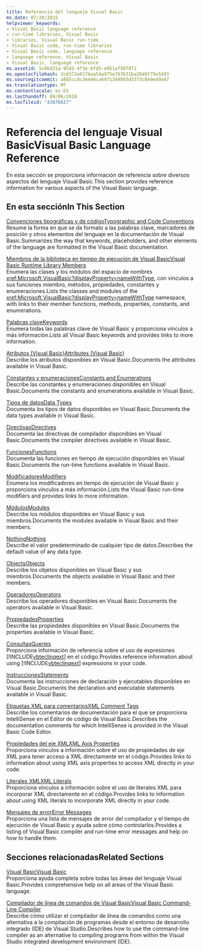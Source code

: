 ```yaml
---
title: Referencia del lenguaje Visual Basic
ms.date: 07/20/2015
helpviewer_keywords:
- Visual Basic language reference
- run-time libraries, Visual Basic
- libraries, Visual Basic run-time
- Visual Basic code, run-time libraries
- Visual Basic code, language reference
- language reference, Visual Basic
- Visual Basic, language reference
ms.assetid: 5c6bd31a-9542-4f3e-bfd5-e951af58f0f2
ms.openlocfilehash: 2c0372e0176ea54a975e787631ba2849f79e5493
ms.sourcegitcommit: a885cc8c3e444ca6471348893d5373c6e9e49a47
ms.translationtype: MT
ms.contentlocale: es-ES
ms.lasthandoff: 09/06/2018
ms.locfileid: "43876627"
---
```

# <a name="visual-basic-language-reference"></a><span data-ttu-id="28a05-102">Referencia del lenguaje Visual Basic</span><span class="sxs-lookup"><span data-stu-id="28a05-102">Visual Basic Language Reference</span></span>
<span data-ttu-id="28a05-103">En esta sección se proporciona información de referencia sobre diversos aspectos del lenguaje Visual Basic.</span><span class="sxs-lookup"><span data-stu-id="28a05-103">This section provides reference information for various aspects of the Visual Basic language.</span></span>  
  
## <a name="in-this-section"></a><span data-ttu-id="28a05-104">En esta sección</span><span class="sxs-lookup"><span data-stu-id="28a05-104">In This Section</span></span>  
 [<span data-ttu-id="28a05-105">Convenciones tipográficas y de código</span><span class="sxs-lookup"><span data-stu-id="28a05-105">Typographic and Code Conventions</span></span>](../../visual-basic/language-reference/typographic-and-code-conventions.md)  
 <span data-ttu-id="28a05-106">Resume la forma en que se da formato a las palabras clave, marcadores de posición y otros elementos del lenguaje en la documentación de Visual Basic.</span><span class="sxs-lookup"><span data-stu-id="28a05-106">Summarizes the way that keywords, placeholders, and other elements of the language are formatted in the Visual Basic documentation.</span></span>  
  
 [<span data-ttu-id="28a05-107">Miembros de la biblioteca en tiempo de ejecución de Visual Basic</span><span class="sxs-lookup"><span data-stu-id="28a05-107">Visual Basic Runtime Library Members</span></span>](../../visual-basic/language-reference/runtime-library-members.md)  
 <span data-ttu-id="28a05-108">Enumera las clases y los módulos del espacio de nombres <xref:Microsoft.VisualBasic?displayProperty=nameWithType>, con vínculos a sus funciones miembro, métodos, propiedades, constantes y enumeraciones.</span><span class="sxs-lookup"><span data-stu-id="28a05-108">Lists the classes and modules of the <xref:Microsoft.VisualBasic?displayProperty=nameWithType> namespace, with links to their member functions, methods, properties, constants, and enumerations.</span></span>  
  
 [<span data-ttu-id="28a05-109">Palabras clave</span><span class="sxs-lookup"><span data-stu-id="28a05-109">Keywords</span></span>](../../visual-basic/language-reference/keywords/index.md)  
 <span data-ttu-id="28a05-110">Enumera todas las palabras clave de Visual Basic y proporciona vínculos a más información.</span><span class="sxs-lookup"><span data-stu-id="28a05-110">Lists all Visual Basic keywords and provides links to more information.</span></span>  
  
 [<span data-ttu-id="28a05-111">Atributos (Visual Basic)</span><span class="sxs-lookup"><span data-stu-id="28a05-111">Attributes (Visual Basic)</span></span>](../../visual-basic/language-reference/attributes.md)  
 <span data-ttu-id="28a05-112">Describe los atributos disponibles en Visual Basic.</span><span class="sxs-lookup"><span data-stu-id="28a05-112">Documents the attributes available in Visual Basic.</span></span>  
  
 [<span data-ttu-id="28a05-113">Constantes y enumeraciones</span><span class="sxs-lookup"><span data-stu-id="28a05-113">Constants and Enumerations</span></span>](../../visual-basic/language-reference/constants-and-enumerations.md)  
 <span data-ttu-id="28a05-114">Describe las constantes y enumeraciones disponibles en Visual Basic.</span><span class="sxs-lookup"><span data-stu-id="28a05-114">Documents the constants and enumerations available in Visual Basic.</span></span>  
  
 [<span data-ttu-id="28a05-115">Tipos de datos</span><span class="sxs-lookup"><span data-stu-id="28a05-115">Data Types</span></span>](../../visual-basic/language-reference/data-types/index.md)  
 <span data-ttu-id="28a05-116">Documenta los tipos de datos disponibles en Visual Basic.</span><span class="sxs-lookup"><span data-stu-id="28a05-116">Documents the data types available in Visual Basic.</span></span>  
  
 [<span data-ttu-id="28a05-117">Directivas</span><span class="sxs-lookup"><span data-stu-id="28a05-117">Directives</span></span>](../../visual-basic/language-reference/directives/index.md)  
 <span data-ttu-id="28a05-118">Documenta las directivas de compilador disponibles en Visual Basic.</span><span class="sxs-lookup"><span data-stu-id="28a05-118">Documents the compiler directives available in Visual Basic.</span></span>  
  
 [<span data-ttu-id="28a05-119">Funciones</span><span class="sxs-lookup"><span data-stu-id="28a05-119">Functions</span></span>](../../visual-basic/language-reference/functions/index.md)  
 <span data-ttu-id="28a05-120">Documenta las funciones en tiempo de ejecución disponibles en Visual Basic.</span><span class="sxs-lookup"><span data-stu-id="28a05-120">Documents the run-time functions available in Visual Basic.</span></span>  
  
 [<span data-ttu-id="28a05-121">Modificadores</span><span class="sxs-lookup"><span data-stu-id="28a05-121">Modifiers</span></span>](../../visual-basic/language-reference/modifiers/index.md)  
 <span data-ttu-id="28a05-122">Enumera los modificadores en tiempo de ejecución de Visual Basic y proporciona vínculos a más información.</span><span class="sxs-lookup"><span data-stu-id="28a05-122">Lists the Visual Basic run-time modifiers and provides links to more information.</span></span>  
  
 [<span data-ttu-id="28a05-123">Módulos</span><span class="sxs-lookup"><span data-stu-id="28a05-123">Modules</span></span>](../../visual-basic/language-reference/modules.md)  
 <span data-ttu-id="28a05-124">Describe los módulos disponibles en Visual Basic y sus miembros.</span><span class="sxs-lookup"><span data-stu-id="28a05-124">Documents the modules available in Visual Basic and their members.</span></span>  
  
 [<span data-ttu-id="28a05-125">Nothing</span><span class="sxs-lookup"><span data-stu-id="28a05-125">Nothing</span></span>](../../visual-basic/language-reference/nothing.md)  
 <span data-ttu-id="28a05-126">Describe el valor predeterminado de cualquier tipo de datos.</span><span class="sxs-lookup"><span data-stu-id="28a05-126">Describes the default value of any data type.</span></span>  
  
 [<span data-ttu-id="28a05-127">Objects</span><span class="sxs-lookup"><span data-stu-id="28a05-127">Objects</span></span>](../../visual-basic/language-reference/objects/index.md)  
 <span data-ttu-id="28a05-128">Describe los objetos disponibles en Visual Basic y sus miembros.</span><span class="sxs-lookup"><span data-stu-id="28a05-128">Documents the objects available in Visual Basic and their members.</span></span>  
  
 [<span data-ttu-id="28a05-129">Operadores</span><span class="sxs-lookup"><span data-stu-id="28a05-129">Operators</span></span>](../../visual-basic/language-reference/operators/index.md)  
 <span data-ttu-id="28a05-130">Describe los operadores disponibles en Visual Basic.</span><span class="sxs-lookup"><span data-stu-id="28a05-130">Documents the operators available in Visual Basic.</span></span>  
  
 [<span data-ttu-id="28a05-131">Propiedades</span><span class="sxs-lookup"><span data-stu-id="28a05-131">Properties</span></span>](../../visual-basic/language-reference/properties.md)  
 <span data-ttu-id="28a05-132">Describe las propiedades disponibles en Visual Basic.</span><span class="sxs-lookup"><span data-stu-id="28a05-132">Documents the properties available in Visual Basic.</span></span>  
  
 [<span data-ttu-id="28a05-133">Consultas</span><span class="sxs-lookup"><span data-stu-id="28a05-133">Queries</span></span>](../../visual-basic/language-reference/queries/index.md)  
 <span data-ttu-id="28a05-134">Proporciona información de referencia sobre el uso de expresiones [!INCLUDE[vbteclinqext](~/includes/vbteclinqext-md.md)] en el código.</span><span class="sxs-lookup"><span data-stu-id="28a05-134">Provides reference information about using [!INCLUDE[vbteclinqext](~/includes/vbteclinqext-md.md)] expressions in your code.</span></span>  
  
 [<span data-ttu-id="28a05-135">Instrucciones</span><span class="sxs-lookup"><span data-stu-id="28a05-135">Statements</span></span>](../../visual-basic/language-reference/statements/index.md)  
 <span data-ttu-id="28a05-136">Documenta las instrucciones de declaración y ejecutables disponibles en Visual Basic.</span><span class="sxs-lookup"><span data-stu-id="28a05-136">Documents the declaration and executable statements available in Visual Basic.</span></span>  
  
 [<span data-ttu-id="28a05-137">Etiquetas XML para comentarios</span><span class="sxs-lookup"><span data-stu-id="28a05-137">XML Comment Tags</span></span>](../../visual-basic/language-reference/xmldoc/index.md)  
 <span data-ttu-id="28a05-138">Describe los comentarios de documentación para el que se proporciona IntelliSense en el Editor de código de Visual Basic.</span><span class="sxs-lookup"><span data-stu-id="28a05-138">Describes the documentation comments for which IntelliSense is provided in the Visual Basic Code Editor.</span></span>  
  
 [<span data-ttu-id="28a05-139">Propiedades del eje XML</span><span class="sxs-lookup"><span data-stu-id="28a05-139">XML Axis Properties</span></span>](../../visual-basic/language-reference/xml-axis/index.md)  
 <span data-ttu-id="28a05-140">Proporciona vínculos a información sobre el uso de propiedades de eje XML para tener acceso a XML directamente en el código.</span><span class="sxs-lookup"><span data-stu-id="28a05-140">Provides links to information about using XML axis properties to access XML directly in your code.</span></span>  
  
 [<span data-ttu-id="28a05-141">Literales XML</span><span class="sxs-lookup"><span data-stu-id="28a05-141">XML Literals</span></span>](../../visual-basic/language-reference/xml-literals/index.md)  
 <span data-ttu-id="28a05-142">Proporciona vínculos a información sobre el uso de literales XML para incorporar XML directamente en el código.</span><span class="sxs-lookup"><span data-stu-id="28a05-142">Provides links to information about using XML literals to incorporate XML directly in your code.</span></span>  
  
 [<span data-ttu-id="28a05-143">Mensajes de error</span><span class="sxs-lookup"><span data-stu-id="28a05-143">Error Messages</span></span>](../../visual-basic/language-reference/error-messages/index.md)  
 <span data-ttu-id="28a05-144">Proporciona una lista de mensajes de error del compilador y el tiempo de ejecución de Visual Basic y ayuda sobre cómo controlarlos.</span><span class="sxs-lookup"><span data-stu-id="28a05-144">Provides a listing of Visual Basic compiler and run-time error messages and help on how to handle them.</span></span>  
  
## <a name="related-sections"></a><span data-ttu-id="28a05-145">Secciones relacionadas</span><span class="sxs-lookup"><span data-stu-id="28a05-145">Related Sections</span></span>  
 [<span data-ttu-id="28a05-146">Visual Basic</span><span class="sxs-lookup"><span data-stu-id="28a05-146">Visual Basic</span></span>](../../visual-basic/index.md)  
 <span data-ttu-id="28a05-147">Proporciona ayuda completa sobre todas las áreas del lenguaje Visual Basic.</span><span class="sxs-lookup"><span data-stu-id="28a05-147">Provides comprehensive help on all areas of the Visual Basic language.</span></span>  
  
 [<span data-ttu-id="28a05-148">Compilador de línea de comandos de Visual Basic</span><span class="sxs-lookup"><span data-stu-id="28a05-148">Visual Basic Command-Line Compiler</span></span>](../../visual-basic/reference/command-line-compiler/index.md)  
 <span data-ttu-id="28a05-149">Describe cómo utilizar el compilador de línea de comandos como una alternativa a la compilación de programas desde el entorno de desarrollo integrado (IDE) de Visual Studio.</span><span class="sxs-lookup"><span data-stu-id="28a05-149">Describes how to use the command-line compiler as an alternative to compiling programs from within the Visual Studio integrated development environment (IDE).</span></span>
